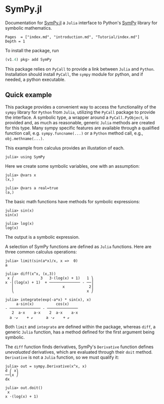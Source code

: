 # SymPy.jl

Documentation for [SymPy.jl](https://github.com/JuliaPy/SymPy.jl) a `Julia` interface to Python's [SymPy](https://www.sympy.org/en/index.html) library for symbolic mathematics.

```@index
Pages  = ["index.md", "introduction.md", "Tutorial/index.md"]
Depth = 1
```	


To install the package, run

```julia
(v1.4) pkg> add SymPy
```

This package relies on `PyCall` to provide a link between `Julia` and `Python`. Installation should  install `PyCall`, the `sympy` module for python, and if needed, a python executable.



##  Quick example

This  package  provides a convenient  way  to access the functionality of the  `sympy` library for `Python` from `Julia`, utilizing  the  `PyCall` package to provide the interface. A symbolic type, a wrapper  around a `PyCall.PyObject`, is provided  and, as  much as reasonable,  generic `Julia` methods are created for this type. Many sympy  specific features  are available through a qualified function call, e.g. `sympy.funcname(...)` or a `Python` method call,  e.g., `obj.methname(...)`.

This example from calculus provides an illustation of each.

```jldoctest index
julia> using SymPy
```

Here we create some symbolic variables, one with an assumption:

```jldoctest index
julia> @vars x
(x,)

julia> @vars a real=true
(a,)
```

The basic math functions have methods for symbolic expressions:

```jldoctest index
julia> sin(x)
sin(x)

julia> log(x)
log(x)
```

The output is a symbolic  expression.


A selection of SymPy functions are defined as `Julia` functions. Here are three common calculus  operations:

```jldoctest index
julia> limit(sin(a*x)/x, x =>  0)
a

julia> diff(x^x, (x,3))
 x ⎛            3   3⋅(log(x) + 1)   1 ⎞
x ⋅⎜(log(x) + 1)  + ────────────── - ──⎟
   ⎜                      x           2⎟
   ⎝                                 x ⎠

julia> integrate(exp(-a*x) * sin(x), x)
     a⋅sin(x)          cos(x)
- ────────────── - ──────────────
   2  a⋅x    a⋅x    2  a⋅x    a⋅x
  a ⋅ℯ    + ℯ      a ⋅ℯ    + ℯ   
```

Both  `limit`  and `integrate` are defined within  the package,  whereas `diff`, a generic  `Julia`  function, has a method defined for the  first argument being symbolic.


The  `diff` function finds  derivatives, SymPy's `Derivative` function defines *unevaluated* derivatives, which are evaluated through their  `doit` method. `Derivative` is not a `Julia`  function, so we must  qualify  it:

```jldoctest index
julia> out = sympy.Derivative(x^x, x)
d ⎛ x⎞
──⎝x ⎠
dx    

julia> out.doit()
 x
x ⋅(log(x) + 1)
```

